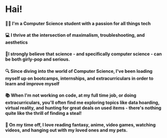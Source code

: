 # Hai!

#### 👩‍💻 I'm a Computer Science student with a passion for all things tech
#### 💻 I thrive at the intersection of maximalism, troubleshooting, and aesthetics
#### 💅I strongly believe that science - and specifically computer science - can be both girly-pop and serious.
#### 🔍 Since diving into the world of Computer Science, I've been loading myself up on bootcamps, internships, and extracurriculars in order to learn and improve myself
#### 📚 When I'm not working on code, at my full time job, or doing extracurriculars, you'll often find me exploring topics like data hoarding, virtual reality, and hunting for great deals on used items - there's nothing quite like the thrill of finding a steal! 
#### 🌈 On my time off, I love reading fantasy, anime, video games, watching videos, and hanging out with my loved ones and my pets. 
